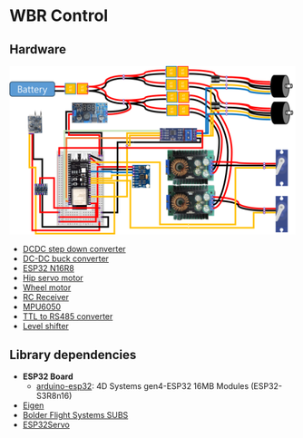 # WBR Control
## Hardware

<!-- ![Hardware schemetic](/assets/hw_schemetic.png) -->
<img src="/assets/hw_schemetic.png" width="700" heigh="370">

- [DCDC step down converter](https://ko.aliexpress.com/item/1005006295829518.html?spm=a2g0o.productlist.main.1.16534b99MvfQUP&algo_pvid=870918c7-344b-40ee-95af-d3b5d3e207b9&algo_exp_id=870918c7-344b-40ee-95af-d3b5d3e207b9-0&pdp_npi=4%40dis%21KRW%217122%211359%21%21%2136.60%216.98%21%402141115b17282419275056704e9eae%2112000036649730449%21sea%21KR%216062351685%21ABX&curPageLogUid=S7a0WnK8hPSP&utparam-url=scene%3Asearch%7Cquery_from%3A)
- [DC-DC buck converter](https://ko.aliexpress.com/item/1005001711248152.html?src=google&src=google&albch=shopping&acnt=298-731-3000&isdl=y&slnk=&plac=&mtctp=&albbt=Google_7_shopping&aff_platform=google&aff_short_key=UneMJZVf&gclsrc=aw.ds&&albagn=888888&&ds_e_adid=&ds_e_matchtype=&ds_e_device=c&ds_e_network=x&ds_e_product_group_id=&ds_e_product_id=ko1005001711248152&ds_e_product_merchant_id=107637876&ds_e_product_country=KR&ds_e_product_language=ko&ds_e_product_channel=online&ds_e_product_store_id=&ds_url_v=2&albcp=21523018537&albag=&isSmbAutoCall=false&needSmbHouyi=false&gad_source=1&gclid=Cj0KCQjw6oi4BhD1ARIsAL6pox1GZ2XxRJhE5b5-iDoPZDh7TXWR3Q2C-OobytdxC6nKLmC6wSKew3YaAtAnEALw_wcB)
- [ESP32 N16R8](https://ko.aliexpress.com/item/1005006002965361.html?spm=a2g0o.productlist.main.3.7159ec79YMMyNV&algo_pvid=8703ea9a-c4a0-45b9-9042-893e83eafef3&algo_exp_id=8703ea9a-c4a0-45b9-9042-893e83eafef3-2&pdp_npi=4%40dis%21KRW%217757%211359%21%21%215.65%210.99%21%4021015b2417282315146826646e0261%2112000035266063777%21sea%21KR%216062351685%21ABX&curPageLogUid=1dmMOIvf8EqB&utparam-url=scene%3Asearch%7Cquery_from%3A)
- [Hip servo motor](https://ko.aliexpress.com/item/1005006086271452.html?spm=a2g0o.productlist.main.1.23a84e73qVf3u4&algo_pvid=4f871638-fd94-497a-a7ee-8f393fc3189e&algo_exp_id=4f871638-fd94-497a-a7ee-8f393fc3189e-0&pdp_npi=4%40dis%21KRW%21110377%2126671%21%21%21567.27%21137.07%21%40212e520f17282087547377488e809f%2112000035664779393%21sea%21KR%216059889447%21ABX&curPageLogUid=RGJV35dx32iU&utparam-url=scene%3Asearch%7Cquery_from%3A)
- [Wheel motor](https://ko.aliexpress.com/item/1005006136735214.html?pdp_npi=4%40dis!KRW!%E2%82%A9%20176%2C600!%E2%82%A9%20176%2C600!!!128.63!128.63!%40213ba0c117282090894563426e1db9!12000035922232220!sh!KR!0!X&spm=a2g0o.store_pc_allItems_or_groupList.new_all_items_2007602073851.1005006136735214&gatewayAdapt=glo2kor)
- [RC Receiver](https://ko.aliexpress.com/item/1005006821905179.html?spm=a2g0o.productlist.main.1.6ff22b8cEJjWYh&algo_pvid=1b1d5714-ebed-4917-9651-eebc49c7e525&algo_exp_id=1b1d5714-ebed-4917-9651-eebc49c7e525-0&pdp_npi=4%40dis%21KRW%2149611%214744%21%21%21254.97%2124.38%21%402101584917282272920287406e04f0%2112000038412056083%21sea%21KR%210%21ABX&curPageLogUid=SHq5mZON0Lqz&utparam-url=scene%3Asearch%7Cquery_from%3A)
- [MPU6050](https://ko.aliexpress.com/item/1005006579363624.html?spm=a2g0o.order_detail.order_detail_item.3.57845ccdSI5Mk7&gatewayAdapt=glo2kor)
- [TTL to RS485 converter](https://www.coupang.com/vp/products/104771330?itemId=317638085&vendorItemId=3992447841&q=MAX485&itemsCount=36&searchId=46c295beff234d5ca881c19897701951&rank=1&searchRank=1&isAddedCart=)
- [Level shifter](https://www.coupang.com/vp/products/257783456?itemId=808722571&vendorItemId=5056810708&q=%EB%A0%88%EB%B2%A8+%EC%8B%9C%ED%94%84%ED%84%B0&itemsCount=36&searchId=0ac0aa5ec7e2476fa8a5267abd0d458e&rank=1&searchRank=1&isAddedCart=)

## Library dependencies
- **ESP32 Board**
    - [arduino-esp32](https://github.com/espressif/arduino-esp32): 4D Systems gen4-ESP32 16MB Modules (ESP32-S3R8n16)
- [Eigen](https://github.com/hideakitai/ArduinoEigen)
- [Bolder Flight Systems SUBS](https://github.com/bolderflight/sbus)
- [ESP32Servo](https://madhephaestus.github.io/ESP32Servo/annotated.html)
